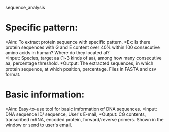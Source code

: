 sequence_analysis

# Specific pattern: 
*Aim: To extract protein sequence with specific pattern. 
*Ex: Is there protein sequences with G and E content over 40% within 100 consecutive amino acids in human? Where do they located at?  
*Input: Species, target aa (1~3 kinds of aa), among how many consecutive aa, percentage threshold.
*Output: The extracted sequences, in which protein sequence, at which position, percentage. Files in FASTA and csv format.

# Basic information:
*Aim: Easy-to-use tool for basic imformation of DNA sequences.
*Input: DNA sequence ID/ sequence, User's E-mail,
*Output: CG contents, transcribed mRNA, encoded protein, forward/reverse primers. Shown in the window or send to user's email.
